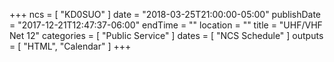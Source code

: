 +++
ncs = [ "KD0SUO" ]
date = "2018-03-25T21:00:00-05:00"
publishDate = "2017-12-21T12:47:37-06:00"
endTime = ""
location = ""
title = "UHF/VHF Net 12"
categories = [ "Public Service" ]
dates = [ "NCS Schedule" ]
outputs = [ "HTML", "Calendar" ]
+++
